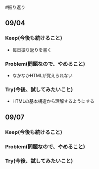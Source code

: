 #振り返り

## 09/04

### Keep(今後も続けること)

- 毎日振り返りを書く

### Problem(問題なので、やめること)

- なかなかHTMLが覚えられない

### Try(今後、試してみたいこと)

- HTMLの基本構造から理解するようにする


## 09/07

### Keep(今後も続けること)



### Problem(問題なので、やめること)



### Try(今後、試してみたいこと)


